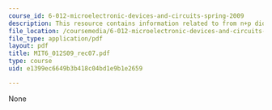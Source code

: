 ```yaml
---
course_id: 6-012-microelectronic-devices-and-circuits-spring-2009
description: This resource contains information related to from n+p diode to MOS structure.
file_location: /coursemedia/6-012-microelectronic-devices-and-circuits-spring-2009/e1399ec6649b3b418c04bd1e9b1e2659_MIT6_012S09_rec07.pdf
file_type: application/pdf
layout: pdf
title: MIT6_012S09_rec07.pdf
type: course
uid: e1399ec6649b3b418c04bd1e9b1e2659

---
```

None